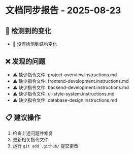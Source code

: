 # 文档同步报告 - 2025-08-23

## 🔄 检测到的变化

- 📌 没有检测到结构变化

## ❌ 发现的问题

- ⚠️ 缺少指令文件: project-overview.instructions.md
- ⚠️ 缺少指令文件: frontend-development.instructions.md
- ⚠️ 缺少指令文件: backend-development.instructions.md
- ⚠️ 缺少指令文件: ui-style-system.instructions.md
- ⚠️ 缺少指令文件: database-design.instructions.md

## 📋 建议操作

1. 检查上述问题并修复
2. 更新相关指令文件
3. 运行 `git add .github/` 提交更改
